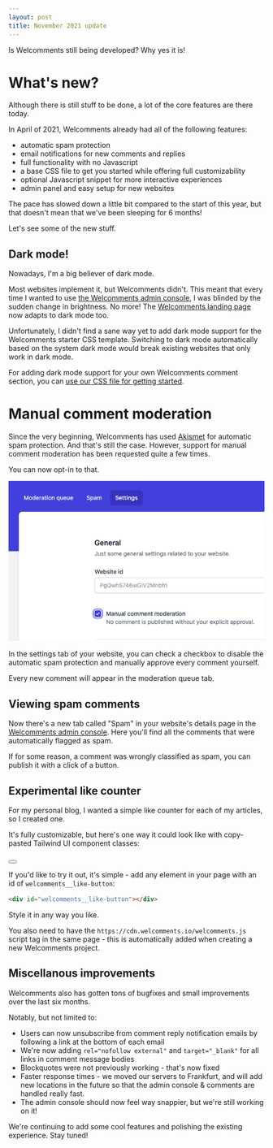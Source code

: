 ```yaml
---
layout: post
title: November 2021 update
---
```


Is Welcomments still being developed?
Why yes it is!

<!-- more -->

# What's new?
Although there is still stuff to be done, a lot of the core features are there today.

In April of 2021, Welcomments already had all of the following features:
* automatic spam protection
* email notifications for new comments and replies
* full functionality with no Javascript
* a base CSS file to get you started while offering full customizability
* optional Javascript snippet for more interactive experiences
* admin panel and easy setup for new websites

The pace has slowed down a little bit compared to the start of this year, but that
doesn't mean that we've been sleeping for 6 months!

Let's see some of the new stuff.

## Dark mode!
Nowadays, I'm a big believer of dark mode.

Most websites implement it, but Welcomments didn't.
This meant that every time I wanted to use [the Welcomments admin console](https://app.welcomments.io), I was blinded by the sudden change in brightness.
No more!
The [Welcomments landing page](https://welcomments.io) now adapts to dark mode too.

Unfortunately, I didn't find a sane way yet to add dark mode support for the Welcomments starter CSS template.
Switching to dark mode automatically based on the system dark mode would break existing websites that only work in dark mode.

For adding dark mode support for your own Welcomments comment section, you can [use our CSS file for getting started](https://github.com/welcomments/website/blob/abfe51f2a00687d18238356de9990348ff257c09/css/site.css#L8-L37).

# Manual comment moderation
Since the very beginning, Welcomments has used [Akismet](https://akismet.com) for automatic spam protection. And that's still the case.
However, support for manual comment moderation has been requested quite a few times.

You can now opt-in to that.

![A screenshot of enabling manual comment moderation for Welcomments.](/img/manual-moderation.png)

In the settings tab of your website, you can check a checkbox to disable the automatic spam protection and manually approve every comment yourself.

Every new comment will appear in the moderation queue tab.

## Viewing spam comments
Now there's a new tab called "Spam" in your website's details page in the [Welcomments admin console](https://app.welcomments.io).
Here you'll find all the comments that were automatically flagged as spam.

If for some reason, a comment was wrongly classified as spam, you can publish it with a click of a button.

## Experimental like counter
For my personal blog, I wanted a simple like counter for each of my articles, so I created one.

It's fully customizable, but here's one way it could look like with copy-pasted Tailwind UI component classes:

<button id="welcomments__like-button" type="button" class="flex items-center justify-center mx-auto p-3 border border-transparent rounded-full shadow-sm text-white font-bold bg-indigo-600 hover:bg-indigo-700 focus:outline-none focus:ring-2 focus:ring-offset-2 focus:ring-indigo-500 w-16 h-16"></button>

If you'd like to try it out, it's simple - add any element in your page with an id of `welcomments__like-button`:

```html
<div id="welcomments__like-button"></div>
```

Style it in any way you like.

You also need to have the `https://cdn.welcomments.io/welcomments.js` script tag in the same page - this is automatically added when creating a new Welcomments project.

## Miscellanous improvements
Welcomments also has gotten tons of bugfixes and small improvements over the last six months.

Notably, but not limited to:

* Users can now unsubscribe from comment reply notification emails by following a link at the bottom of each email
* We're now adding `rel="nofollow external"` and `target="_blank"` for all links in comment message bodies
* Blockquotes were not previously working - that's now fixed
* Faster response times - we moved our servers to Frankfurt, and will add new locations in the future so that the admin console & comments are handled really fast.
* The admin console should now feel way snappier, but we're still working on it!

We're continuing to add some cool features and polishing the existing experience. Stay tuned!